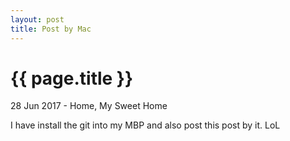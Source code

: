 ```yaml
---
layout: post
title: Post by Mac
---
```


{{ page.title }}
================

<p class="meta">28 Jun 2017 - Home, My Sweet Home</p>

I have install the git into my MBP and also post this post by it. LoL
